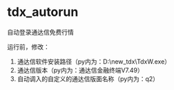 # tdx_autorun
自动登录通达信免费行情

运行前，修改：
1. 通达信软件安装路径（py内为：D:\new_tdx\TdxW.exe）
2. 通达信版本（py内为：通达信金融终端V7.49）
3. 自动调入的自定义的通达信版面名称（py内为：q2）
